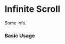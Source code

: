 # Infinite Scroll

Some info.

### Basic Usage

```html

```


<v-phone hash="infinite-scroll"></v-phone>
